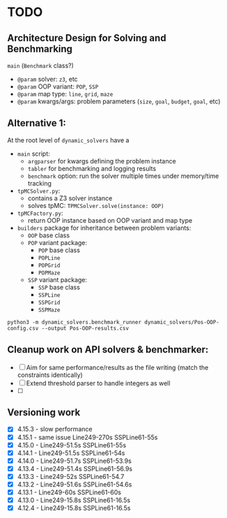 # TODO

## Architecture Design for Solving and Benchmarking

`main` (`Benchmark` class?)
- `@param` solver: `z3`, etc
- `@param` OOP variant: `POP`, `SSP`  
- `@param` map type: `line`, `grid`, `maze`  
- `@param` kwargs/args: problem parameters (`size`, `goal`, `budget`, `goal`, etc)



## Alternative 1:
At the root level of `dynamic_solvers` have a
- `main` script:
  - `argparser` for kwargs defining the problem instance
  - `tabler` for benchmarking and logging results
  - `benchmark` option: run the solver multiple times under memory/time tracking
- `tpMCSolver.py`: 
  - contains a Z3 solver instance
  - solves tpMC: `TPMCSolver.solve(instance: OOP)`
- `tpMCFactory.py`:
  - return OOP instance based on OOP variant and map type
- `builders` package for inheritance between problem variants:
    - `OOP` base class
    - `POP` variant package:
      - `POP` base class
      - `POPLine`
      - `POPGrid`
      - `POPMaze`
    - `SSP` variant package:
      - `SSP` base class
      - `SSPLine`
      - `SSPGrid`
      - `SSPMaze`


[//]: # (1. initialize an `OOPtpMC` `tpMC` object for the given OOP variant ad map type)
[//]: # (2. `tpMC.initProblem&#40;kwargs&#41;` loads the variables of the problem)
[//]: # (3. `tpMC.loadConstraints&#40;&#41;`)
[//]: # (4. instantiate a `TPMCSolver` `solver` object)
[//]: # (5. start benchmarking, logger?, etc)
[//]: # (6. `solver.solve&#40;&#41;`)
[//]: # (7. stop benchmarking and output results `solver.getModel&#40;&#41;`)


```
python3 -m dynamic_solvers.benchmark_runner dynamic_solvers/Pos-OOP-config.csv --output Pos-OOP-results.csv
```

## Cleanup work on API solvers & benchmarker:
 - [ ] Aim for same performance/results as the file writing (match the constraints identically)
 - [ ] Extend threshold parser to handle integers as well
 - [ ] 


## Versioning work
- [X] 4.15.3 - slow performance 
- [X] 4.15.1 - same issue Line249-270s SSPLine61-55s
- [X] 4.15.0 - Line249-51.5s SSPLine61-55s
- [X] 4.14.1 - Line249-51.5s SSPLine61-54s
- [X] 4.14.0 - Line249-51.7s SSPLine61-53.9s
- [X] 4.13.4 - Line249-51.4s SSPLine61-56.9s
- [X] 4.13.3 - Line249-52s SSPLine61-54.7
- [X] 4.13.2 - Line249-51.6s SSPLine61-54.6s
- [X] 4.13.1 - Line249-60s SSPLine61-60s
- [X] 4.13.0 - Line249-15.8s SSPLine61-16.5s
- [X] 4.12.4 - Line249-15.8s SSPLine61-16.5s
